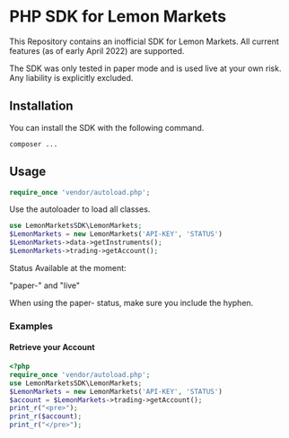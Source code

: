 # PHP SDK for Lemon Markets

This Repository contains an inofficial SDK for Lemon Markets.
All current features (as of early April 2022) are supported.

The SDK was only tested in paper mode and is used live at your own risk. Any liability is explicitly excluded.

## Installation

You can install the SDK with the following command.

```
composer ...
```

## Usage

```php
require_once 'vendor/autoload.php';
```

Use the autoloader to load all classes.

```php
use LemonMarketsSDK\LemonMarkets;
$LemonMarkets = new LemonMarkets('API-KEY', 'STATUS')
$LemonMarkets->data->getInstruments();
$LemonMarkets->trading->getAccount();
```

Status Available at the moment:

"paper-" and "live"

When using the paper- status, make sure you include the hyphen.

### Examples

#### Retrieve your Account

```php
<?php
require_once 'vendor/autoload.php';
use LemonMarketsSDK\LemonMarkets;
$LemonMarkets = new LemonMarkets('API-KEY', 'STATUS')
$account = $LemonMarkets->trading->getAccount();
print_r("<pre>");
print_r($account);
print_r("</pre>");
```
